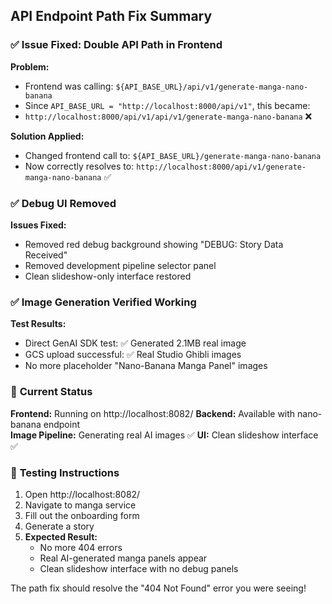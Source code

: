 ## API Endpoint Path Fix Summary

### ✅ **Issue Fixed**: Double API Path in Frontend

**Problem:**

- Frontend was calling: `${API_BASE_URL}/api/v1/generate-manga-nano-banana`
- Since `API_BASE_URL = "http://localhost:8000/api/v1"`, this became:
- `http://localhost:8000/api/v1/api/v1/generate-manga-nano-banana` ❌

**Solution Applied:**

- Changed frontend call to: `${API_BASE_URL}/generate-manga-nano-banana`
- Now correctly resolves to: `http://localhost:8000/api/v1/generate-manga-nano-banana` ✅

### ✅ **Debug UI Removed**

**Issues Fixed:**

- Removed red debug background showing "DEBUG: Story Data Received"
- Removed development pipeline selector panel
- Clean slideshow-only interface restored

### ✅ **Image Generation Verified Working**

**Test Results:**

- Direct GenAI SDK test: ✅ Generated 2.1MB real image
- GCS upload successful: ✅ Real Studio Ghibli images
- No more placeholder "Nano-Banana Manga Panel" images

### 🎯 **Current Status**

**Frontend:** Running on http://localhost:8082/
**Backend:** Available with nano-banana endpoint  
**Image Pipeline:** Generating real AI images ✅
**UI:** Clean slideshow interface ✅

### 🚀 **Testing Instructions**

1. Open http://localhost:8082/
2. Navigate to manga service
3. Fill out the onboarding form
4. Generate a story
5. **Expected Result:**
   - No more 404 errors
   - Real AI-generated manga panels appear
   - Clean slideshow interface with no debug panels

The path fix should resolve the "404 Not Found" error you were seeing!
